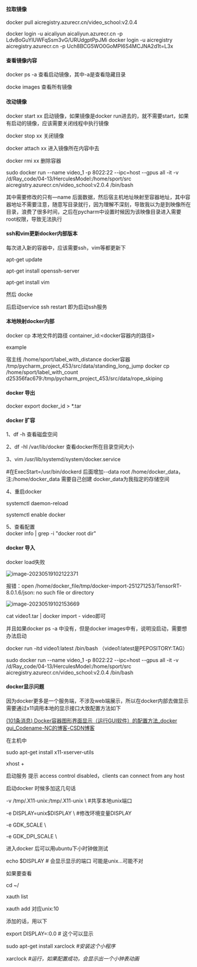 #### 拉取镜像

docker pull aicregistry.azurecr.cn/video_school:v2.0.4

docker login -u aicaliyun aicaliyun.azurecr.cn -p LdvBoGuYlUWFqSsm3vG/URUdgptPpJMi
docker login -u aicregistry aicregistry.azurecr.cn -p Uch8BCG5WO0GoMPI6S4MCJNA2d1t=L3x

#### 查看镜像内容

docker ps -a 查看启动镜像，其中-a是查看隐藏目录

docke images 查看所有镜像

#### 改动镜像

docker start xx 启动镜像，如果镜像是docker run进去的，就不需要start，如果有启动的镜像，应该需要关闭线程中执行镜像

docker stop xx 关闭镜像

docker attach xx 进入镜像所在内容中去

docker rmi xx 删除容器

sudo docker run --name video_1 -p 8022:22 --ipc=host --gpus all -it -v /d/Ray_code/04-13/HerculesModel:/home/sport/src aicregistry.azurecr.cn/video_school:v2.0.4 /bin/bash

其中需要修改的只有—name 后面数据，然后宿主机地址映射至容器地址，其中容器地址不需要注意，随意写目录就行，因为理解不深刻，导致我以为是到映像所在目录，浪费了很多时间，之后在pycharm中设置时候因为该映像目录进入需要root权限，导致无法执行

#### ssh和vim更新docker内部版本

每次进入新的容器中，应该需要ssh，vim等都更新下

apt-get update

apt-get install openssh-server

apt-get install vim

然后 docke

后启动service ssh restart 即为启动ssh服务

#### 本地映射docker内部

docker cp 本地文件的路径 container_id:<docker容器内的路径>

example

宿主线
/home/sport/label_with_distance
docker容器
/tmp/pycharm_project_453/src/data/standing_long_jump
docker cp /home/sport/label_with_count d25356fac679:/tmp/pycharm_project_453/src/data/rope_skiping

#### docker 导出

docker export docker_id > *.tar

#### docker 扩容

1、df -h 查看磁盘空间

2、df -hl /var/lib/docker 查看docker所在目录空间大小

3、vim /usr/lib/systemd/system/docker.service

#在ExecStart=/usr/bin/dockerd 后面增加--data root /home/docker_data，注:/home/docker_data 需要自己创建 docker_data为我指定的存储空间

4、重启docker

systemctl daemon-reload

systemctl enable docker

5、查看配置   
docker info | grep -i "docker root dir"

#### docker 导入

docker load失败

![image-20230519102122371](C:\Users\yurui\AppData\Roaming\Typora\typora-user-images\image-20230519102122371.png)

报错：open /home/docker_file/tmp/docker-import-251271253/TensorRT-8.0.1.6/json: no such file or directory

![image-20230519102153669](C:\Users\yurui\AppData\Roaming\Typora\typora-user-images\image-20230519102153669.png)

cat video1.tar | docker import - video即可

并且如果docker ps -a 中没有，但是docker images中有，说明没启动，需要想办法启动

docker run -itd video1:latest /bin/bash （video1:latest是PEPOSITORY:TAG）

sudo docker run --name video_1 -p 8022:22 --ipc=host --gpus all -it -v /d/Ray_code/04-13/HerculesModel:/home/sport/src aicregistry.azurecr.cn/video_school:v2.0.4 /bin/bash

#### docker显示问题

因为docker更多是一个服务端，不涉及web端展示，所以在docker内部去做显示需要通过x11调用本地的显示接口大致配置方法如下

[(101条消息) Docker容器图形界面显示（运行GUI软件）的配置方法_docker gui_Codename-NC的博客-CSDN博客](https://blog.csdn.net/ericcchen/article/details/79253416)

在主机中

sudo apt-get install x11-xserver-utils

xhost +

启动服务 提示 access control disabled，clients can connect from any host

启动docker 时候多加这几句话

 -v /tmp/.X11-unix:/tmp/.X11-unix \           #共享本地unix端口

 -e DISPLAY=unix$DISPLAY \                    #修改环境变量DISPLAY

 -e GDK_SCALE \                             

 -e GDK_DPI_SCALE \

进入docker 后可以用ubuntu下小时钟做测试

echo $DISPLAY  # 会显示显示的端口 可能是unix...可能不对

如果要查看

cd ~/

xauth list

xauth add 对应unix:10

添加的话，用以下

export DISPLAY=:0.0 # 这个可以显示

sudo apt-get install xarclock       *#安装这个小程序* 

xarclock          *#运行，如果配置成功，会显示出一个小钟表动画*
